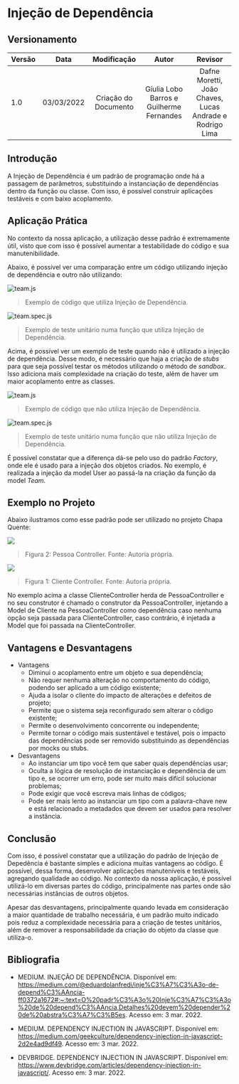 # Injeção de Dependência

## Versionamento

| Versão |    Data    |     Modificação      | Autor | Revisor |
| ------ | :--------: | :------------------: | :---: | :-----: |
| 1.0    | 03/03/2022 | Criação do Documento |  Giulia Lobo Barros e Guilherme Fernandes | Dafne Moretti, João Chaves, Lucas Andrade e Rodrigo Lima |

## Introdução

A Injeção de Dependência é um padrão de programação onde há a passagem de parâmetros, substituindo a instanciação de dependências dentro da função ou classe. Com isso, é possível construir aplicações testáveis e com baixo acoplamento.

## Aplicação Prática

No contexto da nossa aplicação, a utilização desse padrão é extremamente útil, visto que com isso é possível aumentar a testabilidade do código e sua manutenibilidade.

Abaixo, é possível ver uma comparação entre um código utilizando injeção de dependência e outro não utilizando:

![team.js](../../assets/images/injecao_de_dependencia_example.png)

> Exemplo de código que utiliza Injeção de Dependência.

![team.spec.js](../../assets/images/injecao_de_dependencia.png)

> Exemplo de teste unitário numa função que utiliza Injeção de Dependência.
>

Acima, é possível ver um exemplo de teste quando não é utilizado a injeção de dependência. Desse modo, é necessário que haja a criação de *stubs* para que seja possível testar os métodos utilizando o método de *sandbox*. Isso adiciona mais complexidade na criação do teste, além de haver um maior acoplamento entre as classes.

![team.js](../../assets/images/injecao.png)
> Exemplo de código que não utiliza Injeção de Dependência.

![team.spec.js](../../assets/images/dependencia_2.png)
> Exemplo de teste unitário numa função que não utiliza Injeção de Dependência.

É possível constatar que a diferença dá-se pelo uso do padrão *Factory*, onde ele é usado para a injeção dos objetos criados. No exemplo, é realizada a injeção da model User ao passá-la na criação da função da model *Team*. 

## Exemplo no Projeto
Abaixo ilustramos como esse padrão pode ser utilizado no projeto Chapa Quente:

![](../../assets/images/pessoaController.png)
> Figura 2: Pessoa Controller. Fonte: Autoria própria.

![](../../assets/images/clienteController.png)
> Figura 1: Cliente Controller. Fonte: Autoria própria.

No exemplo acima a classe ClienteController herda de PessoaController e no seu construtor é chamado o construtor da PessoaController, injetando a Model de Cliente na PessoaController como dependência caso nenhuma opção seja passada para ClienteController, caso contrário, é injetada a Model que foi passada na ClienteController.

## Vantagens e Desvantagens

* Vantagens
    - Diminui o acoplamento entre um objeto e sua dependência;
    - Não requer nenhuma alteração no comportamento do código, podendo ser aplicado a um código existente;
    - Ajuda a isolar o cliente do impacto de alterações e defeitos de projeto;
    - Permite que o sistema seja reconfigurado sem alterar o código existente;
    - Permite o desenvolvimento concorrente ou independente;
    - Permite tornar o código mais sustentável e testável, pois o impacto das dependências pode ser removido substituindo as dependências por mocks ou stubs.
*   Desvantagens
    - Ao instanciar um tipo você tem que saber quais dependências usar;
    - Oculta a lógica de resolução de instanciação e dependência de um tipo e, se ocorrer um erro, pode ser muito mais difícil solucionar problemas;
    - Pode exigir que você escreva mais linhas de códigos;
    - Pode ser mais lento ao instanciar um tipo com a palavra-chave new e está relacionado a metadados que devem ser usados para resolver a instância.


## Conclusão

Com isso, é possível constatar que a utilização do padrão de Injeção de Depedência é bastante simples e adiciona muitas vantagens ao código. É possível, dessa forma, desenvolver aplicações manuteníveis e testáveis, agregando qualidade ao código. No contexto da nossa aplicação, é possível utilizá-lo em diversas partes do código, principalmente nas partes onde são necessárias instâncias de outros objetos.

Apesar das desvantagens, principalmente quando levada em consideração a maior quantidade de trabalho necessária, é um padrão muito indicado pois reduz a complexidade necessária para a criação de testes unitários, além de remover a responsabilidade da criação do objeto da classe que utiliza-o.

## Bibliografia

* MEDIUM. INJEÇÃO DE DEPENDÊNCIA. Disponível em: https://medium.com/@eduardolanfredi/inje%C3%A7%C3%A3o-de-depend%C3%AAncia-ff0372a1672#:~:text=O%20padr%C3%A3o%20Inje%C3%A7%C3%A3o%20de%20depend%C3%AAncia,Detalhes%20devem%20depender%20de%20abstra%C3%A7%C3%B5es. Acesso em: 3 mar. 2022.

* MEDIUM. DEPENDENCY INJECTION IN JAVASCRIPT. Disponível em: https://medium.com/geekculture/dependency-injection-in-javascript-2d2e4ad9df49. Acesso em: 3 mar. 2022.

* DEVBRIDGE. DEPENDENCY INJECTION IN JAVASCRIPT. Disponível em: https://www.devbridge.com/articles/dependency-injection-in-javascript/. Acesso em: 3 mar. 2022.


